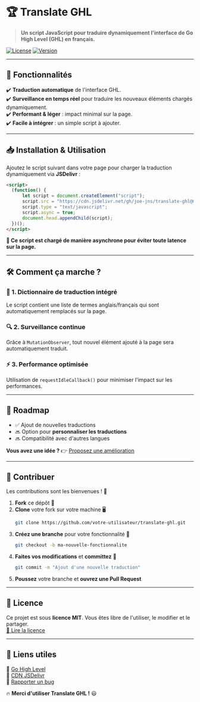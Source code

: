 # 🏆 Translate GHL

> **Un script JavaScript pour traduire dynamiquement l'interface de Go High Level (GHL) en français.**  

[![License](https://img.shields.io/badge/License-MIT-blue.svg)](LICENSE)
[![Version](https://img.shields.io/github/v/release/joe-jns/translate-ghl)](https://github.com/joe-jns/translate-ghl/releases)

---

## 🚀 Fonctionnalités

✔️ **Traduction automatique** de l'interface GHL.  
✔️ **Surveillance en temps réel** pour traduire les nouveaux éléments chargés dynamiquement.  
✔️ **Performant & léger** : impact minimal sur la page.  
✔️ **Facile à intégrer** : un simple script à ajouter.  

---

## 📥 Installation & Utilisation

Ajoutez le script suivant dans votre page pour charger la traduction dynamiquement via **JSDelivr** :

```html
<script>
  (function() {
      let script = document.createElement("script");
      script.src = "https://cdn.jsdelivr.net/gh/joe-jns/translate-ghl@main/translate-ghl.js"; 
      script.type = "text/javascript";
      script.async = true;
      document.head.appendChild(script);
  })();
</script>
```

**🔹 Ce script est chargé de manière asynchrone pour éviter toute latence sur la page.**

---

## 🛠️ Comment ça marche ?

### 📌 1. Dictionnaire de traduction intégré  
Le script contient une liste de termes anglais/français qui sont automatiquement remplacés sur la page.

### 🔍 2. Surveillance continue  
Grâce à `MutationObserver`, tout nouvel élément ajouté à la page sera automatiquement traduit.

### ⚡ 3. Performance optimisée  
Utilisation de `requestIdleCallback()` pour minimiser l'impact sur les performances.

---

## 📅 Roadmap

- ✅ Ajout de nouvelles traductions  
- 🔜 Option pour **personnaliser les traductions**  
- 🔜 Compatibilité avec d'autres langues  

**Vous avez une idée ?** 👉 [Proposez une amélioration](https://github.com/joe-jns/translate-ghl/issues)

---

## 🤝 Contribuer

Les contributions sont les bienvenues ! 🚀  
1. **Fork** ce dépôt 🍴  
2. **Clone** votre fork sur votre machine 🖥️  
   ```sh
   git clone https://github.com/votre-utilisateur/translate-ghl.git
   ```
3. **Créez une branche** pour votre fonctionnalité 📌  
   ```sh
   git checkout -b ma-nouvelle-fonctionnalite
   ```
4. **Faites vos modifications** et **committez** 🚀  
   ```sh
   git commit -m "Ajout d'une nouvelle traduction"
   ```
5. **Poussez** votre branche et **ouvrez une Pull Request**  

---

## 📜 Licence

Ce projet est sous **licence MIT**. Vous êtes libre de l'utiliser, le modifier et le partager.  
[📄 Lire la licence](LICENSE)

---

## 🔗 Liens utiles

🔹 [Go High Level](https://www.gohighlevel.com/)  
🔹 [CDN JSDelivr](https://www.jsdelivr.com/)  
🔹 [Rapporter un bug](https://github.com/joe-jns/translate-ghl/issues)  

🔥 **Merci d'utiliser Translate GHL !** 😃
```